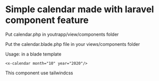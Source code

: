 # Simple calendar made with laravel component feature

Put calendar.php  in youtrapp/view/components folder

Put the calendar.blade.php file in your views/components folder

Usage: in a blade template 

    <x-calendar month="10" year="2020"/>
This component use tailwindcss
